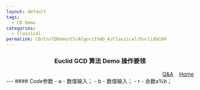 ```yaml
---
layout: default
tags:
  - CD Demo
categories:
  - Classical
permalink: CD/Cn/CDDemo/CS/AlgorithmD_A/Classical/EuclidGCDH
---
```

### <center> Euclid GCD 算法 Demo 操作要领</center>
<div align="right">
	<a href="{{'/CD/Cn/CDDemo/CS/QandA.html'| relative_url }}" target="_blank">Q&amp;A</a>
    &nbsp;&nbsp;
	<a href="{{'/CD/Cn/' | relative_url }}" target="_blank">Home</a>				
</div>
---
#### Code参数
- a - 数值输入；
- b - 数值输入；
- r - 余数a%b；
